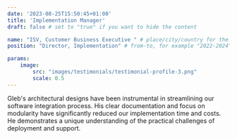 ```yaml
---
date: '2023-08-25T15:50:45+01:00'
title: 'Implementation Manager'
draft: false # set to "true" if you want to hide the content 

name: "ISV, Customer Business Executive " # place/city/country for the experience. Fill-in.
position: "Director, Implementation" # from-to, for example "2022-2024". Fill-in.

params:
    image:
        src: "images/testimonials/testimonial-profile-3.png" 
        scale: 0.5
---
```


Gleb's architectural designs have been instrumental in streamlining our software integration process. His clear documentation and focus on modularity have significantly reduced our implementation time and costs. He demonstrates a unique understanding of the practical challenges of deployment and support.